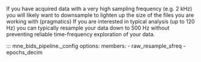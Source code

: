 If you have acquired data with a very high sampling frequency (e.g. 2 kHz)
you will likely want to downsample to lighten up the size of the files you
are working with (pragmatics)
If you are interested in typical analysis (up to 120 Hz) you can typically
resample your data down to 500 Hz without preventing reliable time-frequency
exploration of your data.

::: mne_bids_pipeline._config
    options:
      members:
        - raw_resample_sfreq
        - epochs_decim
